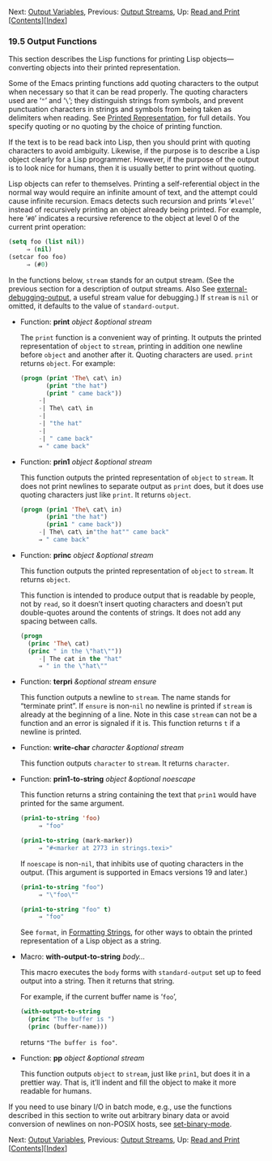 

Next: [Output Variables](Output-Variables.html), Previous: [Output Streams](Output-Streams.html), Up: [Read and Print](Read-and-Print.html)   \[[Contents](index.html#SEC_Contents "Table of contents")]\[[Index](Index.html "Index")]

### 19.5 Output Functions

This section describes the Lisp functions for printing Lisp objects—converting objects into their printed representation.

Some of the Emacs printing functions add quoting characters to the output when necessary so that it can be read properly. The quoting characters used are ‘`"`’ and ‘`\`’; they distinguish strings from symbols, and prevent punctuation characters in strings and symbols from being taken as delimiters when reading. See [Printed Representation](Printed-Representation.html), for full details. You specify quoting or no quoting by the choice of printing function.

If the text is to be read back into Lisp, then you should print with quoting characters to avoid ambiguity. Likewise, if the purpose is to describe a Lisp object clearly for a Lisp programmer. However, if the purpose of the output is to look nice for humans, then it is usually better to print without quoting.

Lisp objects can refer to themselves. Printing a self-referential object in the normal way would require an infinite amount of text, and the attempt could cause infinite recursion. Emacs detects such recursion and prints ‘`#level`’ instead of recursively printing an object already being printed. For example, here ‘`#0`’ indicates a recursive reference to the object at level 0 of the current print operation:

```lisp
(setq foo (list nil))
     ⇒ (nil)
(setcar foo foo)
     ⇒ (#0)
```

In the functions below, `stream` stands for an output stream. (See the previous section for a description of output streams. Also See [external-debugging-output](Output-Streams.html#external_002ddebugging_002doutput), a useful stream value for debugging.) If `stream` is `nil` or omitted, it defaults to the value of `standard-output`.

*   Function: **print** *object \&optional stream*

    The `print` function is a convenient way of printing. It outputs the printed representation of `object` to `stream`, printing in addition one newline before `object` and another after it. Quoting characters are used. `print` returns `object`. For example:

    ```lisp
    (progn (print 'The\ cat\ in)
           (print "the hat")
           (print " came back"))
         -|
         -| The\ cat\ in
         -|
         -| "the hat"
         -|
         -| " came back"
         ⇒ " came back"
    ```

<!---->

*   Function: **prin1** *object \&optional stream*

    This function outputs the printed representation of `object` to `stream`. It does not print newlines to separate output as `print` does, but it does use quoting characters just like `print`. It returns `object`.

    ```lisp
    (progn (prin1 'The\ cat\ in)
           (prin1 "the hat")
           (prin1 " came back"))
         -| The\ cat\ in"the hat"" came back"
         ⇒ " came back"
    ```

<!---->

*   Function: **princ** *object \&optional stream*

    This function outputs the printed representation of `object` to `stream`. It returns `object`.

    This function is intended to produce output that is readable by people, not by `read`, so it doesn’t insert quoting characters and doesn’t put double-quotes around the contents of strings. It does not add any spacing between calls.

    ```lisp
    (progn
      (princ 'The\ cat)
      (princ " in the \"hat\""))
         -| The cat in the "hat"
         ⇒ " in the \"hat\""
    ```

<!---->

*   Function: **terpri** *\&optional stream ensure*

    This function outputs a newline to `stream`. The name stands for “terminate print”. If `ensure` is non-`nil` no newline is printed if `stream` is already at the beginning of a line. Note in this case `stream` can not be a function and an error is signaled if it is. This function returns `t` if a newline is printed.

<!---->

*   Function: **write-char** *character \&optional stream*

    This function outputs `character` to `stream`. It returns `character`.

<!---->

*   Function: **prin1-to-string** *object \&optional noescape*

    This function returns a string containing the text that `prin1` would have printed for the same argument.

    ```lisp
    (prin1-to-string 'foo)
         ⇒ "foo"
    ```

    ```lisp
    (prin1-to-string (mark-marker))
         ⇒ "#<marker at 2773 in strings.texi>"
    ```

    If `noescape` is non-`nil`, that inhibits use of quoting characters in the output. (This argument is supported in Emacs versions 19 and later.)

    ```lisp
    (prin1-to-string "foo")
         ⇒ "\"foo\""
    ```

    ```lisp
    (prin1-to-string "foo" t)
         ⇒ "foo"
    ```

    See `format`, in [Formatting Strings](Formatting-Strings.html), for other ways to obtain the printed representation of a Lisp object as a string.

<!---->

*   Macro: **with-output-to-string** *body…*

    This macro executes the `body` forms with `standard-output` set up to feed output into a string. Then it returns that string.

    For example, if the current buffer name is ‘`foo`’,

    ```lisp
    (with-output-to-string
      (princ "The buffer is ")
      (princ (buffer-name)))
    ```

    returns `"The buffer is foo"`.

<!---->

*   Function: **pp** *object \&optional stream*

    This function outputs `object` to `stream`, just like `prin1`, but does it in a prettier way. That is, it’ll indent and fill the object to make it more readable for humans.

If you need to use binary I/O in batch mode, e.g., use the functions described in this section to write out arbitrary binary data or avoid conversion of newlines on non-POSIX hosts, see [set-binary-mode](Input-Functions.html).

Next: [Output Variables](Output-Variables.html), Previous: [Output Streams](Output-Streams.html), Up: [Read and Print](Read-and-Print.html)   \[[Contents](index.html#SEC_Contents "Table of contents")]\[[Index](Index.html "Index")]
